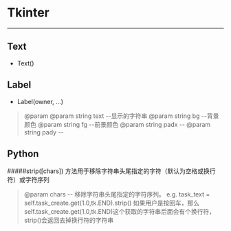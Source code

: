 # Tkinter
---
## Text
- Text()  

## Label
- Label(owner, ...)
> @param
> @param string text  --显示的字符串
> @param string bg --背景颜色
> @param string fg --前景颜色
> @param string padx --
> @param string pady --

## Python
#####strip([chars]) 
方法用于移除字符串头尾指定的字符（默认为空格或换行符）或字符序列
> @param chars -- 移除字符串头尾指定的字符序列。
> e.g. 
> task_text = self.task_create.get(1.0,tk.END).strip()
> 如果用户是按回车，那么self.task_create.get(1.0,tk.END)这个获取的字符串后面会有个换行符，strip()会返回去掉换行符的字符串